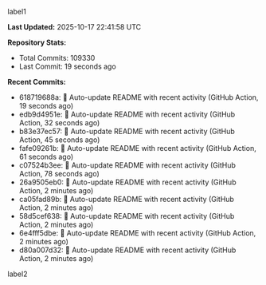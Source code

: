 
label1 
<!-- ACTIVITY_START -->
**Last Updated:** 2025-10-17 22:41:58 UTC

**Repository Stats:**
- Total Commits: 109330
- Last Commit: 19 seconds ago

**Recent Commits:**
- 618719688a: 🤖 Auto-update README with recent activity (GitHub Action, 19 seconds ago)
- edb9d4951e: 🤖 Auto-update README with recent activity (GitHub Action, 32 seconds ago)
- b83e37ec57: 🤖 Auto-update README with recent activity (GitHub Action, 45 seconds ago)
- fafe09261b: 🤖 Auto-update README with recent activity (GitHub Action, 61 seconds ago)
- c07524b3ee: 🤖 Auto-update README with recent activity (GitHub Action, 78 seconds ago)
- 26a9505eb0: 🤖 Auto-update README with recent activity (GitHub Action, 2 minutes ago)
- ca05fad89b: 🤖 Auto-update README with recent activity (GitHub Action, 2 minutes ago)
- 58d5cef638: 🤖 Auto-update README with recent activity (GitHub Action, 2 minutes ago)
- 6e4fff5dbe: 🤖 Auto-update README with recent activity (GitHub Action, 2 minutes ago)
- d80a007d32: 🤖 Auto-update README with recent activity (GitHub Action, 2 minutes ago)
<!-- ACTIVITY_END -->

label2
